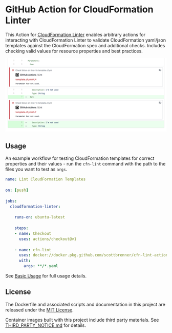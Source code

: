 # GitHub Action for CloudFormation Linter

This Action for [CloudFormation Linter](https://github.com/aws-cloudformation/cfn-python-lint/) enables arbitrary actions for interacting with CloudFormation Linter to validate CloudFormation yaml/json templates against the CloudFormation spec and additional checks. Includes checking valid values for resource properties and best practices.

![screenshot](screenshot.png)

## Usage

An example workflow for testing CloudFormation templates for correct properties and their values - run the `cfn-lint` command with the path to the files you want to test as `args`.


```yaml
name: Lint CloudFormation Templates

on: [push]

jobs:
  cloudformation-linter:

    runs-on: ubuntu-latest
    
    steps:
    - name: Checkout
      uses: actions/checkout@v1

    - name: cfn-lint
      uses: docker://docker.pkg.github.com/scottbrenner/cfn-lint-action/cfn-lint-action:latest
      with:
        args: **/*.yaml
```

See [Basic Usage](https://github.com/aws-cloudformation/cfn-python-lint#basic-usage) for full usage details.

## License

The Dockerfile and associated scripts and documentation in this project are released under the [MIT License](LICENSE).

Container images built with this project include third party materials. See [THIRD_PARTY_NOTICE.md](THIRD_PARTY_NOTICE.md) for details.
